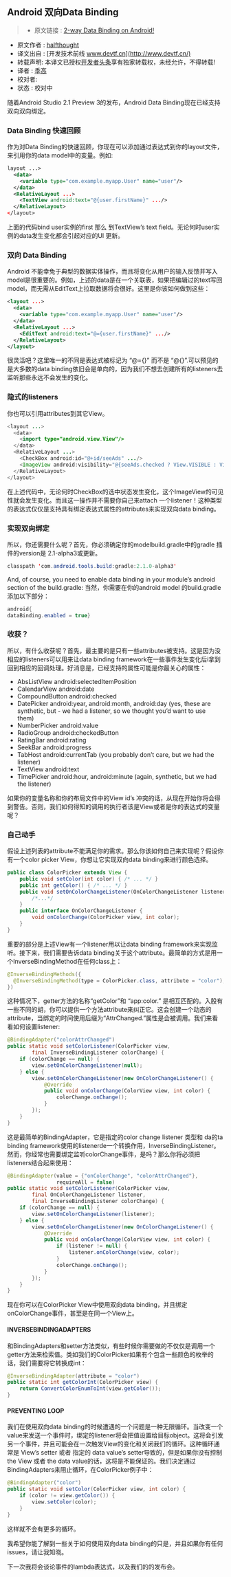 ## Android 双向Data Binding
>* 原文链接 : [2-way Data Binding on Android!](https://halfthought.wordpress.com/2016/03/23/2-way-data-binding-on-android/)
* 原文作者 : [halfthought](https://halfthought.wordpress.com/about/)
* 译文出自 : [开发技术前线 www.devtf.cn](http://www.devtf.cn/)
* 转载声明: 本译文已授权[开发者头条](http://toutiao.io/download)享有独家转载权，未经允许，不得转载!
* 译者 : [季高](https://github.com/canglangwenyue)
* 校对者: 
* 状态 : 校对中

随着Android Studio 2.1 Preview 3的发布，Android Data Binding现在已经支持双向双向绑定。

### Data Binding 快速回顾
作为对Data Binding的快速回顾，你现在可以添加通过表达式到你的layout文件，来引用你的data model中的变量。例如:

```xml
layout ...>
  <data>
    <variable type="com.example.myapp.User" name="user"/>
  </data>
  <RelativeLayout ...>
    <TextView android:text="@{user.firstName}" .../>
  </RelativeLayout>
</layout>
```

上面的代码bind user实例的first 那么 到TextView’s text field。无论何时user实例的data发生变化都会引起对应的UI 更新。

### 双向 Data Binding

Android 不能幸免于典型的数据实体操作，而且将变化从用户的输入反馈并写入model是很重要的。例如，上述的data是在一个关联表，如果把编辑过的text写回model，而无需从EditText上拉取数据将会很好。这里是你该如何做到这些：

```xml
<layout ...>
  <data>
    <variable type="com.example.myapp.User" name="user"/>
  </data>
  <RelativeLayout ...>
    <EditText android:text="@={user.firstName}" .../>
  </RelativeLayout>
</layout>
```

很灵活吧？这里唯一的不同是表达式被标记为 “@={}” 而不是 “@{}”.可以预见的是大多数的data binding依旧会是单向的，因为我们不想去创建所有的listeners去监听那些永远不会发生的变化。

### 隐式的listeners
你也可以引用attributes到其它View。

```java
<layout ...>
  <data>
    <import type="android.view.View"/>
  </data>
  <RelativeLayout ...>
    <CheckBox android:id="@+id/seeAds" .../>
    <ImageView android:visibility="@{seeAds.checked ? View.VISIBLE : View.GONE}" .../>
  </RelativeLayout>
</layout>
```

在上述代码中，无论何时CheckBox的选中状态发生变化，这个ImageView的可见性就会发生变化。而且这一操作并不需要你自己来attach 一个listener！这种类型的表达式仅仅是支持具有绑定表达式属性的attributes来实现双向data binding。

### 实现双向绑定
 
所以，你还需要什么呢？首先，你必须确定你的modelbuild.gradle中的gradle 插件的version是 2.1-alpha3或更新。

```java
classpath 'com.android.tools.build:gradle:2.1.0-alpha3'
```

And, of course, you need to enable data binding in your module’s android section of the build.gradle:
当然，你需要在你的android model 的build.gradle添加以下部分：

```java
android{
dataBinding.enabled = true}
```

### 收获？
所以，有什么收获呢？首先，最主要的是只有一些attributes被支持。这是因为没相应的listeners可以用来让data binding framework在一些事件发生变化后i拿到回到相应的回调处理。好消息是，已经支持的属性可能是你最关心的属性：

- AbsListView android:selectedItemPosition
- CalendarView android:date
- CompoundButton android:checked
- DatePicker android:year, android:month, android:day (yes, these are synthetic, but - we had a listener, so we thought you’d want to use them)
- NumberPicker android:value
- RadioGroup android:checkedButton
- RatingBar android:rating
- SeekBar android:progress
- TabHost android:currentTab (you probably don’t care, but we had the listener)
- TextView android:text
- TimePicker android:hour, android:minute (again, synthetic, but we had the listener)


如果你的变量名称和你的布局文件中的View id’s 冲突的话，从现在开始你将会得到警告。否则，我们如何得知的调用的执行者该是View或者是你的表达式的变量呢？

### 自己动手
假设上述列表的attribute不能满足你的需求。那么你该如何自己来实现呢？假设你有一个color picker View，你想让它实现双向data binding来进行颜色选择。

```java
public class ColorPicker extends View {
    public void setColor(int color) { /* ... */ }
    public int getColor() { /* ... */ }
    public void setOnColorChangeListener(OnColorChangeListener listener) { 
        /*...*/
    }
    public interface OnColorChangeListener {
        void onColorChange(ColorPicker view, int color);
    }
}
```

重要的部分是上述View有一个listener用以让data binding framework来实现监听。接下来，我们需要告诉data binding关于这个attribute。最简单的方式是用一个InverseBindingMethod在任何class上：

```java
@InverseBindingMethods({
  @InverseBindingMethod(type = ColorPicker.class, attribute = "color"),
})
```

这种情况下，getter方法的名称“getColor”和 “app:color.” 是相互匹配的。入股有一些不同的胡，你可以提供一个方法attribute来纠正它。这会创建一个动态的attribute，当绑定的时间使用后缀为“AttrChanged.”属性是会被调用。我们来看看如何设置listener:

```java
@BindingAdapter("colorAttrChanged")
public static void setColorListener(ColorPicker view,
        final InverseBindingListener colorChange) {
    if (colorChange == null) {
        view.setOnColorChangeListener(null);
    } else {
        view.setOnColorChangeListener(new OnColorChangeListener() {
            @Override
            public void onColorChange(ColorView view, int color) {
                colorChange.onChange();
            }
        });
    }
}
```

这是最简单的BindingAdapter，它是指定的color change listener 类型和 da的ta binding framework使用的listenerde一个转换作用，InverseBindingListener。然而，你经常也需要绑定监听colorChange事件，是吗？那么你将必须把listeners结合起来使用：

```java
@BindingAdapter(value = {"onColorChange", "colorAttrChanged"}, 
                requireAll = false)
public static void setColorListener(ColorPicker view,
        final OnColorChangeListener listener,
        final InverseBindingListener colorChange) {
    if (colorChange == null) {
        view.setOnColorChangeListener(listener);
    } else {
        view.setOnColorChangeListener(new OnColorChangeListener() {
            @Override
            public void onColorChange(ColorView view, int color) {
                if (listener != null) {
                    listener.onColorChange(view, color);
                }
                colorChange.onChange();
            }
        });
    }
}
```

现在你可以在ColorPicker View中使用双向data binding，并且绑定 onColorChange事件，甚至是在同一个View上。

#### INVERSEBINDINGADAPTERS
和BindingAdapters和setter方法​​类似，有些时候你需要做的不仅仅是调用一个getter方法来检索值。类如我们的ColorPicker如果有个包含一些颜色的枚举的话，我们需要将它转换成int：

```java
@InverseBindingAdapter(attribute = "color")
public static int getColorInt(ColorPicker view) {
    return ConvertColorEnumToInt(view.getColor());
}
```

#### PREVENTING LOOP
我们在使用双向data binding的时候遭遇的一个问题是一种无限循环。当改变一个value来发送一个事件时，绑定的listener将会把值设置给目标object。这将会引发另一个事件，并且可能会在一次触发View的变化和关闭我们的循环。这种循环通常是 View’s setter 或者 指定的 data value’s setter导致的，但是如果你没有控制 the View 或者 the data value的话，这将是不能保证的。我们决定通过BindingAdapters来阻止循环，在ColorPicker例子中：

```java
@BindingAdapter("color")
public static void setColor(ColorPicker view, int color) {
    if (color != view.getColor()) {
        view.setColor(color);
    }
}
```

这样就不会有更多的循环。

我希望你能了解到一些关于如何使用双向data binding的只是，并且如果你有任何issues，请让我知晓。

下一次我将会谈论事件的lambda表达式，以及我们的的发布会。


